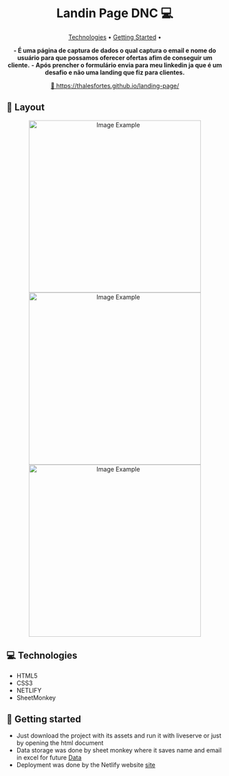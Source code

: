 <h1 align="center" style="font-weight: bold;">Landin Page DNC 💻</h1>

<p align="center">
 <a href="#tech">Technologies</a> • 
 <a href="#started">Getting Started</a> • 
</p>

<p align="center">
    <b>- É uma página de captura de dados o qual captura o email e nome do usuário para que possamos oferecer ofertas afim de conseguir um cliente.</b>
    <b>- Após prencher o formulário envia para meu linkedin ja que é um desafio e não uma landing que fiz para clientes.</b>
</p>

<p align="center">
     <a href="PROJECT__URL">📱 https://thalesfortes.github.io/landing-page/</a>
</p>

<h2 id="layout">🎨 Layout</h2>

<p align="center">
    <img src="./imgPrints/0.png" alt="Image Example" width="400px">
    <img src="./imgPrints/1.png" alt="Image Example" width="400px">
    <img src="./imgPrints/image.png" alt="Image Example" width="400px">
</p>

<h2 id="technologies">💻 Technologies</h2>

- HTML5
- CSS3
- NETLIFY
- SheetMonkey

<h2 id="started">🚀 Getting started</h2>

- Just download the project with its assets and run it with liveserve or just by opening the html document
- Data storage was done by sheet monkey where it saves name and email in excel for future [Data](https://docs.google.com/spreadsheets/d/1RKwqT5NuhJYHd7liOhy9tCt7oUg1CwOY8TR4UHFeUYg/edit?usp=sharing)
- Deployment was done by the Netlify website [site](https://arquiteture.netlify.app/)


